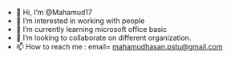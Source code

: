 - 👋 Hi, I’m @Mahamud17
- 👀 I’m interested in working with people
- 🌱 I’m currently learning microsoft office basic
- 💞️ I’m looking to collaborate on different organization.
- 📫 How to reach me : email= mahamudhasan.pstu@gmail.com

<!---
Mahamud17/Mahamud17 is a ✨ special ✨ repository because its `README.md` (this file) appears on your GitHub profile.
You can click the Preview link to take a look at your changes.
--->
